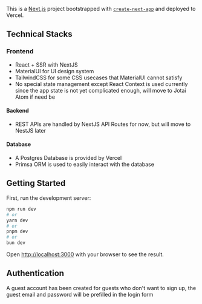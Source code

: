 This is a [Next.js](https://nextjs.org/) project bootstrapped with [`create-next-app`](https://github.com/vercel/next.js/tree/canary/packages/create-next-app) and deployed to Vercel.

## Technical Stacks
### Frontend
* React + SSR with NextJS
* MaterialUI for UI design system
* TailwindCSS for some CSS usecases that MaterialUI cannot satisfy
* No special state management except React Context is used currently since the app state is not yet complicated enough, will move to Jotai Atom if need be

#### Backend
* REST APIs are handled by NextJS API Routes for now, but will move to NestJS later

#### Database
* A Postgres Database is provided by Vercel
* Primsa ORM is used to easily interact with the database

## Getting Started

First, run the development server:

```bash
npm run dev
# or
yarn dev
# or
pnpm dev
# or
bun dev
```

Open [http://localhost:3000](http://localhost:3000) with your browser to see the result.

## Authentication
A guest account has been created for guests who don't want to sign up, the guest email and password will be prefilled in the login form
